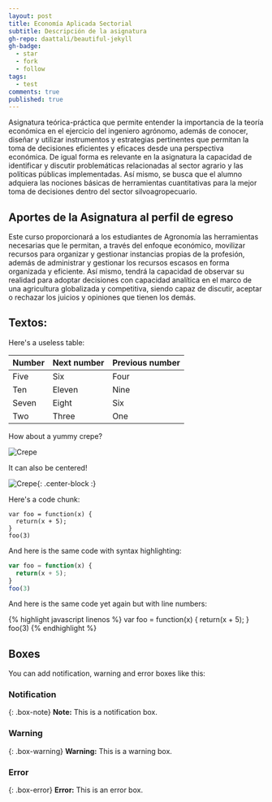 ```yaml
---
layout: post
title: Economía Aplicada Sectorial
subtitle: Descripción de la asignatura
gh-repo: daattali/beautiful-jekyll
gh-badge:
  - star
  - fork
  - follow
tags:
  - test
comments: true
published: true
---
```


Asignatura teórica-práctica que permite entender la importancia de la teoría económica en el ejercicio del ingeniero agrónomo, además de conocer, diseñar y utilizar instrumentos y estrategias pertinentes que permitan la toma de decisiones eficientes y eficaces desde una perspectiva económica.  De igual forma es relevante en la asignatura la capacidad de identificar y discutir problemáticas relacionadas al sector agrario y las políticas públicas implementadas. Así mismo, se busca que el alumno adquiera las nociones básicas de herramientas cuantitativas para la mejor toma de decisiones dentro del sector silvoagropecuario. 

## **Aportes de la Asignatura al perfil de egreso**
Este curso proporcionará a los estudiantes de Agronomía las herramientas necesarias que le permitan, a través del enfoque económico, movilizar recursos para organizar y gestionar instancias propias de la profesión, además de administrar y gestionar los recursos escasos en forma organizada y eficiente. Así mismo, tendrá la capacidad de observar su realidad para adoptar decisiones con capacidad analítica en el marco de una agricultura globalizada y competitiva, siendo capaz de discutir, aceptar o rechazar los juicios y opiniones que tienen los demás. 

##  Textos: 

Here's a useless table:

| Number | Next number | Previous number |
| :------ |:--- | :--- |
| Five | Six | Four |
| Ten | Eleven | Nine |
| Seven | Eight | Six |
| Two | Three | One |


How about a yummy crepe?

![Crepe](https://s3-media3.fl.yelpcdn.com/bphoto/cQ1Yoa75m2yUFFbY2xwuqw/348s.jpg)

It can also be centered!

![Crepe](https://s3-media3.fl.yelpcdn.com/bphoto/cQ1Yoa75m2yUFFbY2xwuqw/348s.jpg){: .center-block :}

Here's a code chunk:

~~~
var foo = function(x) {
  return(x + 5);
}
foo(3)
~~~

And here is the same code with syntax highlighting:

```javascript
var foo = function(x) {
  return(x + 5);
}
foo(3)
```

And here is the same code yet again but with line numbers:

{% highlight javascript linenos %}
var foo = function(x) {
  return(x + 5);
}
foo(3)
{% endhighlight %}

## Boxes
You can add notification, warning and error boxes like this:

### Notification

{: .box-note}
**Note:** This is a notification box.

### Warning

{: .box-warning}
**Warning:** This is a warning box.

### Error

{: .box-error}
**Error:** This is an error box.
